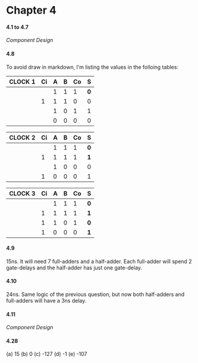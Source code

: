 # Chapter 4



#### 4.1 to 4.7
*Component Design*

#### 4.8

To avoid draw in markdown, I'm listing the values in the folloing tables:

| CLOCK 1 | Ci  | A   | B   | Co  | S     |
| ------- | --- | --- | --- | --- | ----- |
|         |     | 1   | 1   | 1   | **0** |
|         | 1   | 1   | 1   | 0   | 0     |
|         |     | 1   | 0   | 1   | 1     |
|         |     | 0   | 0   | 0   | 0     |

| CLOCK 2 | Ci  | A   | B   | Co  | S     |
| ------- | --- | --- | --- | --- | ----- |
|         |     | 1   | 1   | 1   | **0** |
|         | 1   | 1   | 1   | 1   | **1** |
|         |     | 1   | 0   | 0   | 0     |
|         | 1   | 0   | 0   | 0   | 1     |

| CLOCK 3 | Ci  | A   | B   | Co  | S     |
| ------- | --- | --- | --- | --- | ----- |
|         |     | 1   | 1   | 1   | **0** |
|         | 1   | 1   | 1   | 1   | **1** |
|         | 1   | 1   | 0   | 1   | **0** |
|         | 1   | 0   | 0   | 0   | **1** |

#### 4.9
15ns. It will need 7 full-adders and a half-adder. Each full-adder will spend 2 gate-delays and the half-adder has just one gate-delay. 

#### 4.10

24ns. Same logic of the previous question, but now both half-adders and full-adders will have a 3ns delay. 

#### 4.11
*Component Design*


#### 4.28 

(a) 15
(b) 0
(c) -127
(d) -1
(e) -107
